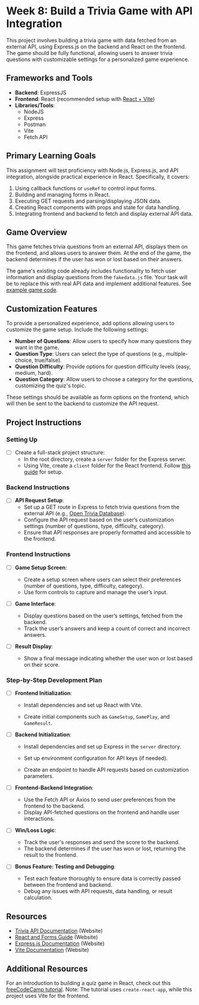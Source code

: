 # Week 8: Build a Trivia Game with API Integration

This project involves building a trivia game with data fetched from an external API, using Express.js on the backend and React on the frontend. The game should be fully functional, allowing users to answer trivia questions with customizable settings for a personalized game experience.

## Frameworks and Tools

- **Backend**: ExpressJS
- **Frontend**: React (recommended setup with [React + Vite](https://github.com/Difmo/curriculum/blob/main/react-js/react-local-vite.md))
- **Libraries/Tools**:
  - NodeJS
  - Express
  - Postman
  - Vite
  - Fetch API

## Primary Learning Goals

This assignment will test proficiency with Node.js, Express.js, and API integration, alongside practical experience in React. Specifically, it covers:

1. Using callback functions or `useRef` to control input forms.
2. Building and managing forms in React.
3. Executing GET requests and parsing/displaying JSON data.
4. Creating React components with props and state for data handling.
5. Integrating frontend and backend to fetch and display external API data.

## Game Overview

This game fetches trivia questions from an external API, displays them on the frontend, and allows users to answer them. At the end of the game, the backend determines if the user has won or lost based on their answers.

The game's existing code already includes functionality to fetch user information and display questions from the `fakedata.js` file. Your task will be to replace this with real API data and implement additional features. See [example game code](https://github.com/Yosolita1978/week8Game).

## Customization Features

To provide a personalized experience, add options allowing users to customize the game setup. Include the following settings:

- **Number of Questions**: Allow users to specify how many questions they want in the game.
- **Question Type**: Users can select the type of questions (e.g., multiple-choice, true/false).
- **Question Difficulty**: Provide options for question difficulty levels (easy, medium, hard).
- **Question Category**: Allow users to choose a category for the questions, customizing the quiz's topic.

These settings should be available as form options on the frontend, which will then be sent to the backend to customize the API request.

## Project Instructions

### Setting Up

- [ ] Create a full-stack project structure:
  - In the root directory, create a `server` folder for the Express server.
  - Using Vite, create a `client` folder for the React frontend. Follow [this guide](https://github.com/Difmo/curriculum/blob/main/react-js/react-local-vite.md) for setup.

### Backend Instructions

- [ ] **API Request Setup**:
  - Set up a GET route in Express to fetch trivia questions from the external API (e.g., [Open Trivia Database](https://opentdb.com/api_config.php)).
  - Configure the API request based on the user’s customization settings (number of questions, type, difficulty, category).
  - Ensure that API responses are properly formatted and accessible to the frontend.

### Frontend Instructions

- [ ] **Game Setup Screen**:

  - Create a setup screen where users can select their preferences (number of questions, type, difficulty, category).
  - Use form controls to capture and manage the user’s input.

- [ ] **Game Interface**:

  - Display questions based on the user’s settings, fetched from the backend.
  - Track the user’s answers and keep a count of correct and incorrect answers.

- [ ] **Result Display**:
  - Show a final message indicating whether the user won or lost based on their score.

### Step-by-Step Development Plan

- [ ] **Frontend Initialization**:

  - Install dependencies and set up React with Vite.

  - Create initial components such as `GameSetup`, `GamePlay`, and `GameResult`.

- [ ] **Backend Initialization**:

  - Install dependencies and set up Express in the `server` directory.

  - Set up environment configuration for API keys (if needed).
  - Create an endpoint to handle API requests based on customization parameters.

- [ ] **Frontend-Backend Integration**:

  - Use the Fetch API or Axios to send user preferences from the frontend to the backend.
  - Display API-fetched questions on the frontend and handle user interactions.

- [ ] **Win/Loss Logic**:

  - Track the user's responses and send the score to the backend.
  - The backend determines if the user has won or lost, returning the result to the frontend.

- [ ] **Bonus Feature: Testing and Debugging**:
  - Test each feature thoroughly to ensure data is correctly passed between the frontend and backend.
  - Debug any issues with API requests, data handling, or result calculation.

## Resources

- [Trivia API Documentation](https://opentdb.com/api_config.php) (Website)
- [React and Forms Guide](https://reactjs.org/docs/forms.html) (Website)
- [Express.js Documentation](https://expressjs.com/) (Website)
- [Vite Documentation](https://vitejs.dev/) (Website)

## Additional Resources

For an introduction to building a quiz game in React, check out this [freeCodeCamp tutorial](https://www.freecodecamp.org/news/how-to-build-a-quiz-app-using-react/). Note: The tutorial uses `create-react-app`, while this project uses Vite for the frontend.
